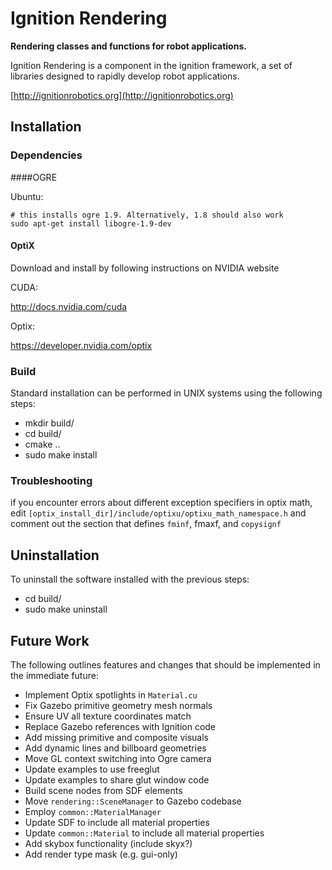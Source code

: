 # Ignition Rendering

**Rendering classes and functions for robot applications.**

Ignition Rendering is a component in the ignition framework, a set
of libraries designed to rapidly develop robot applications.

  [http://ignitionrobotics.org](http://ignitionrobotics.org)

## Installation

### Dependencies

####OGRE

Ubuntu:

    # this installs ogre 1.9. Alternatively, 1.8 should also work
    sudo apt-get install libogre-1.9-dev

#### OptiX

Download and install by following instructions on NVIDIA website

CUDA:

http://docs.nvidia.com/cuda

Optix:

https://developer.nvidia.com/optix

### Build

Standard installation can be performed in UNIX systems using the following
steps:

 - mkdir build/
 - cd build/
 - cmake ..
 - sudo make install


### Troubleshooting

if  you encounter errors about different exception specifiers in optix math,
edit `[optix_install_dir]/include/optixu/optixu_math_namespace.h` and comment
out the section that defines `fminf`, fmaxf, and `copysignf`

## Uninstallation

To uninstall the software installed with the previous steps:

 - cd build/
 - sudo make uninstall

## Future Work

The following outlines features and changes that should be implemented in the
immediate future:

 - Implement Optix spotlights in `Material.cu`
 - Fix Gazebo primitive geometry mesh normals
 - Ensure UV all texture coordinates match
 - Replace Gazebo references with Ignition code
 - Add missing primitive and composite visuals
 - Add dynamic lines and billboard geometries
 - Move GL context switching into Ogre camera
 - Update examples to use freeglut
 - Update examples to share glut window code
 - Build scene nodes from SDF elements
 - Move `rendering::SceneManager` to Gazebo codebase
 - Employ `common::MaterialManager`
 - Update SDF to include all material properties
 - Update `common::Material` to include all material properties
 - Add skybox functionality (include skyx?)
 - Add render type mask (e.g. gui-only)
